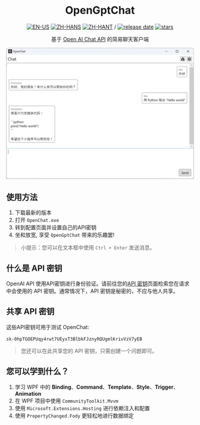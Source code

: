 <div align=center>

# OpenGptChat 

[![EN-US](https://img.shields.io/badge/EN-US-blue)](README.md) [![ZH-HANS](https://img.shields.io/badge/中文-简体-red)](README_ZH-HANS.md) [![ZH-HANT](https://img.shields.io/badge/中文-繁体-red)](README_ZH-HANT.md) / [![release date](https://img.shields.io/github/release-date/SlimeNull/OpenGptChat)](https://github.com/SlimeNull/OpenGptChat/releases) [![stars](https://img.shields.io/github/stars/SlimeNull/OpenGptChat?style=flat)](https://github.com/SlimeNull/OpenGptChat/pulse)

基于 [Open AI Chat API](https://platform.openai.com/docs/guides/chat) 的简易聊天客户端

</div>

![预览](assets/preview.png)

## 使用方法

1. 下载最新的版本
2. 打开 `OpenChat.exe`
3. 转到配置页面并设置自己的API密钥
4. 坐和放宽, 享受 `OpenGptChat` 带来的乐趣罢!

> 小提示：您可以在文本框中使用 `Ctrl + Enter` 发送消息。

## 什么是 API 密钥

OpenAI API 使用API密钥进行身份验证。请前往您的[API 密钥](https://platform.openai.com/account/api-keys)页面检索您在请求中会使用的 API 密钥。通常情况下，API 密钥是秘密的，不应与他人共享。

## 共享 API 密钥

这些API密钥可用于测试 OpenChat:

```
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
```

> 您还可以在此共享您的 API 密钥，只需创建一个问题即可。

## 您可以学到什么？

1. 学习 WPF 中的 **Binding**、**Command**、**Template**、**Style**、**Trigger**、**Animation**
2. 在 WPF 项目中使用 `CommunityToolkit.Mvvm`
3. 使用 `Microsoft.Extensions.Hosting` 进行依赖注入和配置
4. 使用 `PropertyChanged.Fody` 更轻松地进行数据绑定
